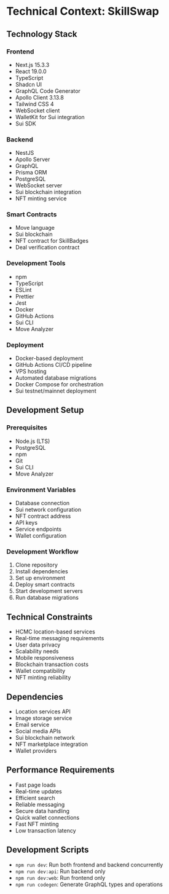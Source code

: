 # Technical Context: SkillSwap

## Technology Stack

### Frontend
- Next.js 15.3.3
- React 19.0.0
- TypeScript
- Shadcn UI
- GraphQL Code Generator
- Apollo Client 3.13.8
- Tailwind CSS 4
- WebSocket client
- WalletKit for Sui integration
- Sui SDK

### Backend
- NestJS
- Apollo Server
- GraphQL
- Prisma ORM
- PostgreSQL
- WebSocket server
- Sui blockchain integration
- NFT minting service

### Smart Contracts
- Move language
- Sui blockchain
- NFT contract for SkillBadges
- Deal verification contract

### Development Tools
- npm
- TypeScript
- ESLint
- Prettier
- Jest
- Docker
- GitHub Actions
- Sui CLI
- Move Analyzer

### Deployment
- Docker-based deployment
- GitHub Actions CI/CD pipeline
- VPS hosting
- Automated database migrations
- Docker Compose for orchestration
- Sui testnet/mainnet deployment

## Development Setup

### Prerequisites
- Node.js (LTS)
- PostgreSQL
- npm
- Git
- Sui CLI
- Move Analyzer

### Environment Variables
- Database connection
- Sui network configuration
- NFT contract address
- API keys
- Service endpoints
- Wallet configuration

### Development Workflow
1. Clone repository
2. Install dependencies
3. Set up environment
4. Deploy smart contracts
5. Start development servers
6. Run database migrations

## Technical Constraints
- HCMC location-based services
- Real-time messaging requirements
- User data privacy
- Scalability needs
- Mobile responsiveness
- Blockchain transaction costs
- Wallet compatibility
- NFT minting reliability

## Dependencies
- Location services API
- Image storage service
- Email service
- Social media APIs
- Sui blockchain network
- NFT marketplace integration
- Wallet providers

## Performance Requirements
- Fast page loads
- Real-time updates
- Efficient search
- Reliable messaging
- Secure data handling
- Quick wallet connections
- Fast NFT minting
- Low transaction latency

## Development Scripts
- `npm run dev`: Run both frontend and backend concurrently
- `npm run dev:api`: Run backend only
- `npm run dev:web`: Run frontend only
- `npm run codegen`: Generate GraphQL types and operations